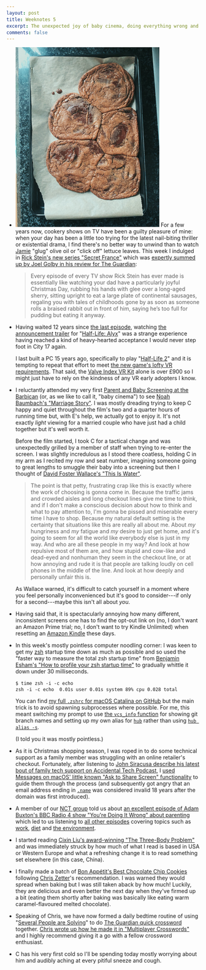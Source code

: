 ```yaml
---
layout: post
title: Weeknotes 5
excerpt: The unexpected joy of baby cinema, doing everything wrong and our daily multiplayer crossword routine.
comments: false
---
```

*  <img src="/i/cookies.jpg" class="pull-right" width="375" height="468" alt="" /> For a few years now, cookery shows on TV have been a guilty pleasure of mine: when your day has been a little too trying for the latest nail-biting thriller or existential drama, I find there's no better way to unwind than to watch [Jamie](https://www.jamieoliver.com "Jamie Oliver") "glug" olive oil or "click off" lettuce leaves. This week I indulged in [Rick Stein's new series "Secret France"](https://www.bbc.co.uk/programmes/m000b1qp) which was [expertly summed up by Joel Golby in his review for The Guardian](https://www.theguardian.com/tv-and-radio/2019/nov/23/rick-stein-secret-france):

    > Every episode of every TV show Rick Stein has ever made is essentially like watching your dad have a particularly joyful Christmas Day, rubbing his hands with glee over a long-aged sherry, sitting upright to eat a large plate of continental sausages, regaling you with tales of childhoods gone by as soon as someone rolls a braised rabbit out in front of him, saying he’s too full for pudding but eating it anyway.

*   Having waited 12 years since [the last episode](https://www.half-life.com/en/episode2 "Half-Life 2: Episode Two"), watching [the announcement trailer](https://youtu.be/O2W0N3uKXmo) for "[Half-Life: Alyx](https://www.half-life.com/en/alyx)" was a strange experience having reached a kind of heavy-hearted acceptance I would never step foot in City 17 again.

    I last built a PC 15 years ago, specifically to play "[Half-Life 2](https://www.half-life.com/en/halflife2)" and it is tempting to repeat that effort to meet [the new game's lofty VR requirements](https://www.half-life.com/en/alyx/vr). That said, the [Valve Index VR Kit](https://store.steampowered.com/valveindex) alone is over £900 so I might just have to rely on the kindness of any VR early adopters I know.

*   I reluctantly attended my very first [Parent and Baby Screening at the Barbican](https://www.barbican.org.uk/whats-on/series/parent-and-baby-screenings) (or, as we like to call it, "baby cinema") to see [Noah Baumbach's "Marriage Story"](https://www.netflix.com/gb/title/80223779). I was mostly dreading trying to keep C happy and quiet throughout the film's two and a quarter hours of running time but, with E's help, we actually got to enjoy it. It's not exactly _light_ viewing for a married couple who have just had a child together but it's well worth it.

    Before the film started, I took C for a tactical change and was unexpectedly grilled by a member of staff when trying to re-enter the screen. I was slightly incredulous as I stood there coatless, holding C in my arm as I recited my row and seat number, imagining someone going to great lengths to smuggle their baby into a screening but then I thought of [David Foster Wallace's "This Is Water"](https://fs.blog/2012/04/david-foster-wallace-this-is-water/).

    > The point is that petty, frustrating crap like this is exactly where the work of choosing is gonna come in. Because the traffic jams and crowded aisles and long checkout lines give me time to think, and if I don't make a conscious decision about how to think and what to pay attention to, I'm gonna be pissed and miserable every time I have to shop. Because my natural default setting is the certainty that situations like this are really all about me. About _my_ hungriness and _my_ fatigue and _my_ desire to just get home, and it's going to seem for all the world like everybody else is just in my way. And who are all these people in my way? And look at how repulsive most of them are, and how stupid and cow-like and dead-eyed and nonhuman they seem in the checkout line, or at how annoying and rude it is that people are talking loudly on cell phones in the middle of the line. And look at how deeply and personally unfair this is.

    As Wallace warned, it's difficult to catch yourself in a moment where you feel personally inconvenienced but it's good to consider---if only for a second---maybe this isn't all about _you_.

*   Having said that, it is spectacularly annoying how many different, inconsistent screens one has to find the opt-out link on (no, I don't want an Amazon Prime trial; no, I don't want to try Kindle Unlimited) when resetting an [Amazon Kindle](https://www.amazon.com/kindle) these days.

*   In this week's mostly pointless computer noodling corner: I was keen to get my [zsh](https://www.zsh.org) startup time down as much as possible and so used the "faster way to measure the total zsh startup time" from [Benjamin Esham's "How to profile your zsh startup time"](https://esham.io/2018/02/zsh-profiling) to gradually whittle it down under 30 milliseconds.

    ```console
    $ time zsh -i -c echo
    zsh -i -c echo  0.01s user 0.01s system 89% cpu 0.028 total
    ```

    You can find [my full `.zshrc` for macOS Catalina on GitHub](https://github.com/mudge/dotfiles/blob/master/.zshrc) but the main trick is to avoid spawning subprocesses where possible. For me, this meant switching my prompt to use [the `vcs_info` function](http://zsh.sourceforge.net/Doc/Release/User-Contributions.html#Version-Control-Information) for showing git branch names and setting up my own alias for [`hub`](https://hub.github.com) rather than using [`hub alias -s`](https://hub.github.com/hub-alias.1.html).

    (I told you it was mostly pointless.)

*   As it is Christmas shopping season, I was roped in to do some technical support as a family member was struggling with an online retailer's checkout. Fortunately, after listening to [John Siracusa describe his latest bout of family tech support on Accidental Tech Podcast](https://atp.fm/episodes/354), I [used Messages on macOS' little known "Ask to Share Screen" functionality](https://support.apple.com/en-gb/guide/messages/icht11883/mac) to guide them through the process (and subsequently got angry that an email address ending in [`.name`](https://en.wikipedia.org/wiki/.name) was considered invalid 18 years after the domain was first introduced).

*   A member of our [NCT group](https://www.nct.org.uk) told us about [an excellent episode of Adam Buxton's BBC Radio 4 show "You're Doing It Wrong" about parenting](https://www.bbc.co.uk/programmes/b09tf362) which led to us listening to [all other episodes](https://www.bbc.co.uk/programmes/b09v3gwk) covering topics such as [work](https://www.bbc.co.uk/programmes/b09snrb7), [diet](https://www.bbc.co.uk/programmes/b09v6vt6) and [the environment](https://www.bbc.co.uk/programmes/b09w0vhz).

*   I started reading [Cixin Liu's award-winning "The Three-Body Problem"](https://en.wikipedia.org/wiki/The_Three-Body_Problem_(novel)) and was immediately struck by how much of what I read is based in USA or Western Europe and what a refreshing change it is to read something set elsewhere (in this case, China).

*   I finally made a batch of [Bon Appétit's Best Chocolate Chip Cookies](https://www.bonappetit.com/recipe/bas-best-chocolate-chip-cookies) following [Chris Zetter](https://chriszetter.com)'s recommendation. I was warned they would spread when baking but I was still taken aback by how much! Luckily, they are delicious and even better the next day when they've firmed up a bit (eating them shortly after baking was basically like eating warm caramel-flavoured melted chocolate).

*   Speaking of Chris, we have now formed a daily bedtime routine of using "[Several People are Solving](https://multicrosser.chriszetter.com)" to do [The Guardian quick crossword](https://www.theguardian.com/crosswords/series/quick) together. [Chris wrote up how he made it in "Multiplayer Crosswords"](https://chriszetter.com/blog/2018/12/02/multiplayer-crosswords/) and I highly recommend giving it a go with a fellow crossword enthusiast.

*   C has his very first cold so I'll be spending today mostly worrying about him and audibly aching at every pitiful sneeze and cough.
